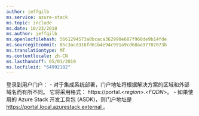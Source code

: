 ```yaml
---
author: jeffgilb
ms.service: azure-stack
ms.topic: include
ms.date: 10/23/2018
ms.author: jeffgilb
ms.openlocfilehash: 5661294573a8bcaca362990e687f968de9b14fde
ms.sourcegitcommit: 85c3acd316fd61b4e94c991a9cd68aa97702073b
ms.translationtype: MT
ms.contentlocale: zh-CN
ms.lasthandoff: 05/01/2019
ms.locfileid: "64992182"
---
```

登录到用户门户：
    - 对于集成系统部署，门户地址将根据解决方案的区域和外部域名而有所不同。 它将采用格式： https://portal.&lt;*region*&gt;.&lt;*FQDN*&gt;。
    - 如果使用的 Azure Stack 开发工具包 (ASDK)，则门户地址是[ https://portal.local.azurestack.external ](https://portal.local.azurestack.external)。